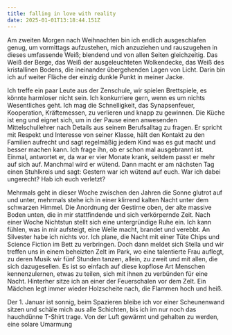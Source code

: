 ```yaml
---
title: falling in love with reality
date: 2025-01-01T13:18:44.151Z
---
```

Am zweiten Morgen nach Weihnachten bin ich endlich ausgeschlafen genug, um vormittags aufzustehen, mich anzuziehen und rauszugehen in dieses umfassende Weiß; blendend und von allen Seiten gleichzeitig. Das Weiß der Berge, das Weiß der ausgeleuchteten Wolkendecke, das Weiß des kristallinen Bodens, die ineinander übergehenden Lagen von Licht. Darin bin ich auf weiter Fläche der einzig dunkle Punkt in meiner Jacke.

Ich treffe ein paar Leute aus der Zenschule, wir spielen Brettspiele, es könnte harmloser nicht sein. Ich konkurriere gern, wenn es um nichts Wesentliches geht. Ich mag die Schnelligkeit, das Synapsenfeuer, Kooperation, Kräftemessen, zu verlieren und knapp zu gewinnen. Die Küche ist eng und eignet sich, um in der Pause einen anwesenden Mittelschullehrer nach Details aus seinem Berufsalltag zu fragen. Er spricht mit Respekt und Interesse von seiner Klasse, hält den Kontakt zu den Familien aufrecht und sagt regelmäßig jedem Kind was es gut macht und besser machen kann. Ich frage ihn, ob er schon mal ausgebrannt ist. Einmal, antwortet er, da war er vier Monate krank, seitdem passt er mehr auf sich auf. Manchmal wird er wütend. Dann macht er am nächsten Tag einen Stuhlkreis und sagt: Gestern war ich wütend auf euch. War ich dabei ungerecht? Hab ich euch verletzt?

Mehrmals geht in dieser Woche zwischen den Jahren die Sonne glutrot auf und unter, mehrmals stehe ich in einer klirrend kalten Nacht unter dem schwarzen Himmel. Die Anordnung der Gestirne oben, der alte massive Boden unten, die in mir stattfindende und sich verkörpernde Zeit. Nach einer Woche Nichtstun stellt sich eine untergründige Ruhe ein. Ich kann fühlen, was in mir aufsteigt, eine Welle macht, brandet und verebbt. An Silvester habe ich nichts vor. Ich plane, die Nacht mit einer Tüte Chips und Science Fiction im Bett zu verbringen. Doch dann meldet sich Stella und wir treffen uns in einem beheizten Zelt im Park, wo eine talentierte Frau auflegt, zu deren Musik wir fünf Stunden tanzen, allein, zu zweit und mit allen, die sich dazugesellen. Es ist so einfach auf diese kopflose Art Menschen kennenzulernen, etwas zu teilen, sich mit ihnen zu verbünden für eine Nacht. Hinterher sitze ich an einer der Feuerschalen vor dem Zelt. Ein Mädchen legt immer wieder Holzscheite nach, die Flammen hoch und heiß.

Der 1. Januar ist sonnig, beim Spazieren bleibe ich vor einer Scheunenwand sitzen und schäle mich aus alle Schichten, bis ich im nur noch das hauchdünne T-Shirt trage. Von der Luft gewärmt und gehalten zu werden, eine solare Umarmung